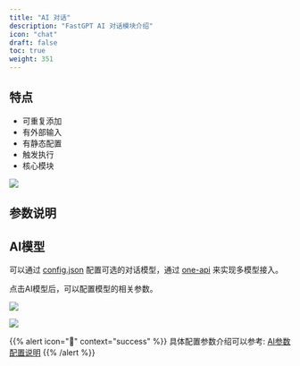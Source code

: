 ```yaml
---
title: "AI 对话"
description: "FastGPT AI 对话模块介绍"
icon: "chat"
draft: false
toc: true
weight: 351
---
```


## 特点

- 可重复添加
- 有外部输入
- 有静态配置
- 触发执行
- 核心模块

![](/imgs/aichat.png)

## 参数说明

## AI模型

可以通过 [config.json](/docs/development/configuration/) 配置可选的对话模型，通过 [one-api](/docs/development/one-api/) 来实现多模型接入。

点击AI模型后，可以配置模型的相关参数。

![](/imgs/aichat02.png)

![](/imgs/aichat2.png)



{{% alert icon="🍅" context="success" %}}
具体配置参数介绍可以参考: [AI参数配置说明](/docs/course/ai_settings)
{{% /alert %}}